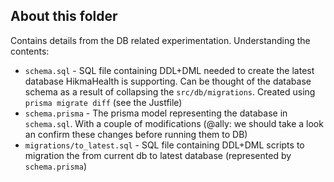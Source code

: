 ## About this folder

Contains details from the DB related experimentation.
Understanding the contents:
- `schema.sql` - SQL file containing DDL+DML needed to create the latest database HikmaHealth is supporting. Can be thought of the database schema as a result of collapsing the `src/db/migrations`. Created using `prisma migrate diff` (see the Justfile)
- `schema.prisma` - The prisma model representing the database in `schema.sql`. With a couple of modifications (@ally: we should take a look an confirm these changes before running them to DB)
- `migrations/to_latest.sql` - SQL file containing DDL+DML scripts to migration the from current db to latest database (represented by `schema.prisma`)
